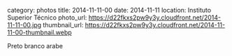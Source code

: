 category: photos 
title: 2014-11-11-00
date: 2014-11-11
location: Instituto Superior Técnico
photo_url: https://d22fkxs2pw9y3y.cloudfront.net/2014-11-11-00.jpg
thumbnail_url: https://d22fkxs2pw9y3y.cloudfront.net/2014-11-11-00-thumbnail.webp

Preto branco arabe 